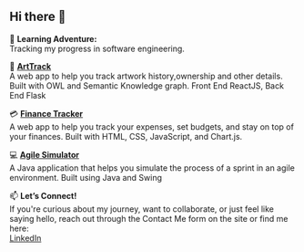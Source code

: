 ## Hi there 👋

🌱 **Learning Adventure:**  
Tracking my progress in software engineering.

🎨  **[ArtTrack](https://github.com/rachitkulkarni9/artTrack_Team15.git)**  
A web app to help you track artwork history,ownership and other details. Built with OWL and Semantic Knowledge graph. Front End ReactJS, Back End Flask 

💳 **[Finance Tracker](https://finance-tracker-kappa-neon.vercel.app/)**  
A web app to help you track your expenses, set budgets, and stay on top of your finances. Built with HTML, CSS, JavaScript, and Chart.js.

💻 **[Agile Simulator](https://github.com/rachitkulkarni9/AgileSimulator.git)**  
A Java application that helps you simulate the process of a sprint in an agile environment. Built using Java and Swing

📫 **Let’s Connect!**  
If you're curious about my journey, want to collaborate, or just feel like saying hello, reach out through the Contact Me form on the site or find me here:  
[LinkedIn](https://www.linkedin.com/in/rachitkulkarni/)
